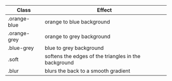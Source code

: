 | Class        | Effect                                               |
| ------------ | ---------------------------------------------------- |
| .orange-blue | orange to blue background                            |
| .orange-grey | orange to grey background                            |
| .blue-grey   | blue to grey background                              |
| .soft        | softens the edges of the triangles in the background |
| .blur        | blurs the back to a smooth gradient                  |
